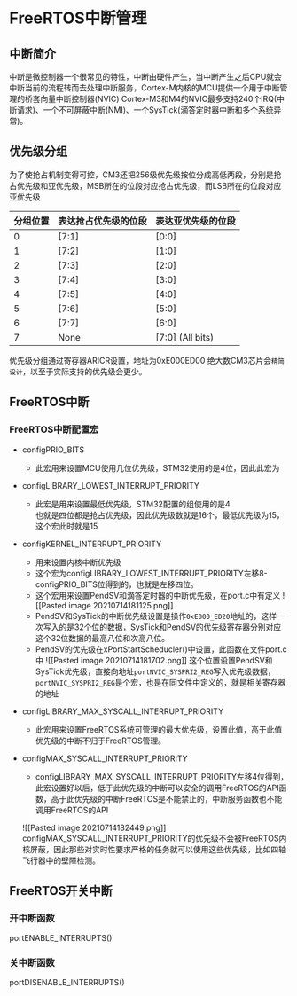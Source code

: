 # FreeRTOS中断管理
## 中断简介
中断是微控制器一个很常见的特性，中断由硬件产生，当中断产生之后CPU就会中断当前的流程转而去处理中断服务，Cortex-M内核的MCU提供一个用于中断管理的桥套向量中断控制器(NVIC)
Cortex-M3和M4的NVIC最多支持240个IRQ(中断请求)、一个不可屏蔽中断(NMI)、一个SysTick(滴答定时器中断和多个系统异常)。

## 优先级分组
为了使抢占机制变得可控，CM3还把256级优先级按位分成高低两段，分别是抢占优先级和亚优先级，MSB所在的位段对应抢占优先级，而LSB所在的位段对应亚优先级

| 分组位置 | 表达抢占优先级的位段 | 表达亚优先级的位段 |
| -------- | -------------------- | ------------------ |
| 0        | [7:1]                | [0:0]              |
| 1        | [7:2]                | [1:0]              |
| 2        | [7:3]                | [2:0]              |
| 3        | [7:4]                | [3:0]              |
| 4        | [7:5]                | [4:0]              |
| 5        | [7:6]                | [5:0]              |
| 6        | [7:7]                | [6:0]              |
| 7        | None                 | [7:0] (All bits)   | 

优先级分组通过寄存器ARICR设置，地址为0xE000ED00
绝大数CM3芯片会`精简设计`，以至于实际支持的优先级会更少。


## FreeRTOS中断
### FreeRTOS中断配置宏
+ configPRIO_BITS
	+ 此宏用来设置MCU使用几位优先级，STM32使用的是4位，因此此宏为
+ configLIBRARY_LOWEST_INTERRUPT_PRIORITY
	+ 此宏是用来设置最低优先级，STM32配置的组使用的是4</br>也就是四位都是抢占优先级，因此优先级数就是16个，最低优先级为15，这个宏此时就是15
+ configKERNEL_INTERRUPT_PRIORITY
	+ 用来设置内核中断优先级
	+ 这个宏为configLIBRARY_LOWEST_INTERRUPT_PRIORITY左移8-configPRIO_BITS位得到的，也就是左移四位。
	+ 这个宏用来设置PendSV和滴答定时器的中断优先级，在port.c中有定义
	![[Pasted image 20210714181125.png]]
	+ PendSV和SysTick的中断优先级设置是操作`0xE000_ED20`地址的，这样一次写入的是32个位的数据，SysTick和PendSV的优先级寄存器分别对应这个32位数据的最高八位和次高八位。
	+ PendSV的优先级在xPortStartScheducler()中设置，此函数在文件port.c中
	![[Pasted image 20210714181702.png]]
	这个位置设置PendSV和SysTick优先级，直接向地址`portNVIC_SYSPRI2_REG`写入优先级数据，`portNVIC_SYSPRI2_REG`是个宏，也是在同文件中定义的，就是相关寄存器的地址
	
+ configLIBRARY_MAX_SYSCALL_INTERRUPT_PRIORITY
	+ 此宏用来设置FreeRTOS系统可管理的最大优先级，设置此值，高于此值优先级的中断不归于FreeRTOS管理。
+ configMAX_SYSCALL_INTERRUPT_PRIORITY
	+ configLIBRARY_MAX_SYSCALL_INTERRUPT_PRIORITY左移4位得到，此宏设置好以后，低于此优先级的中断可以安全的调用FreeRTOS的API函数，高于此优先级的中断FreeRTOS是不能禁止的，中断服务函数也不能调用FreeRTOS的API

	![[Pasted image 20210714182449.png]]	
	configMAX_SYSCALL_INTERRUPT_PRIORITY的优先级不会被FreeRTOS内核屏蔽，因此那些对实时性要求严格的任务就可以使用这些优先级，比如四轴飞行器中的壁障检测。
## FreeRTOS开关中断

### 开中断函数
portENABLE_INTERRUPTS()

### 关中断函数
portDISENABLE_INTERRUPTS()

